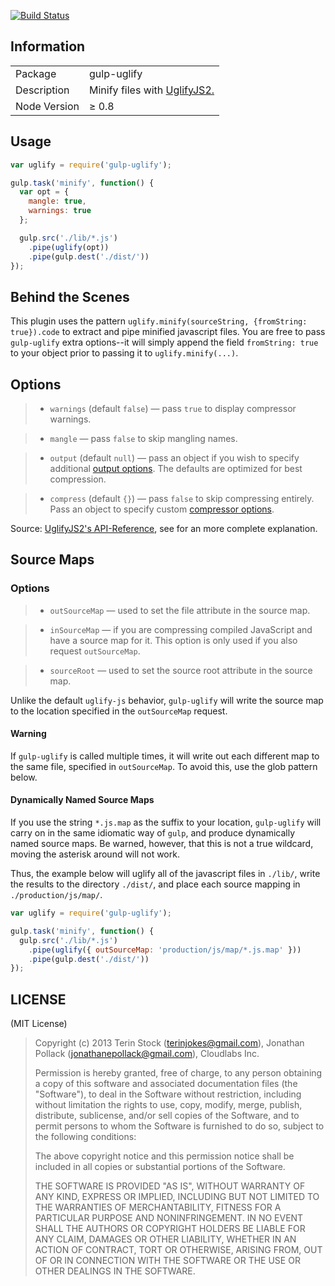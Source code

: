 [![Build Status](https://travis-ci.org/terinjokes/gulp-uglify.png?branch=master)](https://travis-ci.org/terinjokes/gulp-uglify)

## Information

<table>
<tr>
<td>Package</td><td>gulp-uglify</td>
</tr>
<tr>
<td>Description</td>
<td>Minify files with <a href="https://github.com/mishoo/UglifyJS2">UglifyJS2.</a></td>
</tr>
<tr>
<td>Node Version</td>
<td>≥ 0.8</td>
</tr>
</table>

## Usage

```javascript
var uglify = require('gulp-uglify');

gulp.task('minify', function() {
  var opt = {
    mangle: true,
    warnings: true
  };

  gulp.src('./lib/*.js')
    .pipe(uglify(opt))
    .pipe(gulp.dest('./dist/'))
});
```
## Behind the Scenes 

This plugin uses the pattern `uglify.minify(sourceString, {fromString: true}).code` to extract and pipe minified javascript files. You are free to pass `gulp-uglify` extra options--it will simply append the field `fromString: true` to your object prior to passing it to `uglify.minify(...)`. 

## Options

>- `warnings` (default `false`) — pass `true` to display compressor warnings.

>- `mangle` — pass `false` to skip mangling names.

>- `output` (default `null`) — pass an object if you wish to specify
  additional [output options](http://lisperator.net/uglifyjs/codegen).  The defaults are optimized
  for best compression.

>- `compress` (default `{}`) — pass `false` to skip compressing entirely.
  Pass an object to specify custom [compressor options](http://lisperator.net/uglifyjs/compress).


Source: [UglifyJS2's API-Reference](https://github.com/mishoo/UglifyJS2#api-reference), see for an more complete explanation.

## Source Maps

### Options

>- `outSourceMap` — used to set the file attribute in the source map.

>- `inSourceMap` — if you are compressing compiled JavaScript and have a source map for it. This option is only used if you also request `outSourceMap`.

>- `sourceRoot` — used to set the source root attribute in the source map.


Unlike the default `uglify-js` behavior, `gulp-uglify` will write the source map to the location specified in the `outSourceMap` request. 

#### Warning
If `gulp-uglify` is called multiple times, it will write out each different map to the same file, specified in `outSourceMap`. To avoid this, use the glob pattern below.

#### Dynamically Named Source Maps

If you use the string `*.js.map` as the suffix to your location, `gulp-uglify` will carry on in the same idiomatic way of `gulp`, and produce dynamically named source maps. Be warned, however, that this is not a true wildcard, moving the asterisk around will not work.

Thus, the example below will uglify all of the javascript files in `./lib/`, write the results to the directory `./dist/`, and place each source mapping in `./production/js/map/`.

```javascript
var uglify = require('gulp-uglify');

gulp.task('minify', function() {
  gulp.src('./lib/*.js')
    .pipe(uglify({ outSourceMap: 'production/js/map/*.js.map' }))
    .pipe(gulp.dest('./dist/'))
});
```
## LICENSE

(MIT License)

> Copyright (c) 2013 Terin Stock (<terinjokes@gmail.com>), Jonathan Pollack (<jonathanepollack@gmail.com>), Cloudlabs Inc.
>
> Permission is hereby granted, free of charge, to any person obtaining
> a copy of this software and associated documentation files (the
> "Software"), to deal in the Software without restriction, including
> without limitation the rights to use, copy, modify, merge, publish,
> distribute, sublicense, and/or sell copies of the Software, and to
> permit persons to whom the Software is furnished to do so, subject to
> the following conditions:
>
> The above copyright notice and this permission notice shall be
> included in all copies or substantial portions of the Software.
>
> THE SOFTWARE IS PROVIDED "AS IS", WITHOUT WARRANTY OF ANY KIND,
> EXPRESS OR IMPLIED, INCLUDING BUT NOT LIMITED TO THE WARRANTIES OF
> MERCHANTABILITY, FITNESS FOR A PARTICULAR PURPOSE AND
> NONINFRINGEMENT. IN NO EVENT SHALL THE AUTHORS OR COPYRIGHT HOLDERS BE
> LIABLE FOR ANY CLAIM, DAMAGES OR OTHER LIABILITY, WHETHER IN AN ACTION
> OF CONTRACT, TORT OR OTHERWISE, ARISING FROM, OUT OF OR IN CONNECTION
> WITH THE SOFTWARE OR THE USE OR OTHER DEALINGS IN THE SOFTWARE.
